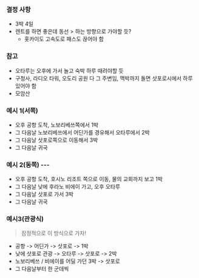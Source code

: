 ### 결정 사항
- 3박 4일
- 렌트를 하면 좋은데 동선 > 하는 방향으로 가야할 듯? 
	- 홋카이도 고속도로 패스도 끊어야 함
### 참고
- 오타루는 오후에 가서 놀고 숙박 하루 때려야할 듯
- 구청사, 라디오 타워, 오도리 공원 다 그 주변임, 맥박까지 돌면 삿포로시에서 하루 있어야 함
- 모암산
### 예시 1(서쪽)
- 오후 공항 도착, 노보리베쓰쪽에서 1박
- 그 다음날 노보리베쓰에서 어딘가를 경유해서 오타루에서 2박
- 그 다음날 삿포로쪽으로 이동해서 3박
- 그 다음날 귀국
### 예시 2(동쪽) ---
- 오후 공항 도착, 호시노 리조트 쪽으로 이동, 물의 교회까지 보고 1박
- 그 다음날 낮에 후라노 비에이 가고, 오후 오타루
- 그 다음날 삿포로 가서 3박
- 그 다음날 귀국 
### 예시3(관광식)
> 잠정적으로 이 방식으로 가자!
- 공항 -> 어딘가 -> 삿포로 -> 1박
- 낮에 삿포로 관광 -> 오타루 -> 삿포로 -> 2박
- 노보리베쓰 / 비에이를 어딜 가던 3박 -> 삿포로
- 그 다음날부터 한 군데씩